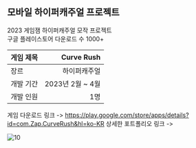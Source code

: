 ## 모바일 하이퍼캐주얼 프로젝트
2023 게임잼 하이퍼캐주얼 모작 프로젝트 <br>
구글 플레이스토어 다운로드 수 1000+ <br>

| 게임 제목  | Curve Rush |
| ------------- | -------------: |
| 장르  | 하이퍼캐주얼  |
| 개발 기간  | 2023년 2월 ~ 4월  |
| 개발 인원  | 1명  |

게임 다운로드 링크 -> https://play.google.com/store/apps/details?id=com.Zap.CurveRush&hl=ko-KR
상세한 포트폴리오 링크 -> 

![10](https://github.com/chwfi/TeamProject/assets/98933635/2e54cfa9-f008-4f69-9617-82f714667382)
